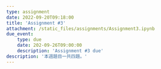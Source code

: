 ```yaml
---
type: assignment
date: 2022-09-20T09:18:00
title: 'Assignment #3'
attachment: /static_files/assignments/Assignment3.ipynb
due_event: 
    type: due
    date: 202-09-26T09:00:00
    description: 'Assignment #3 due'
description: '本週題目一共四題。'
---
```

